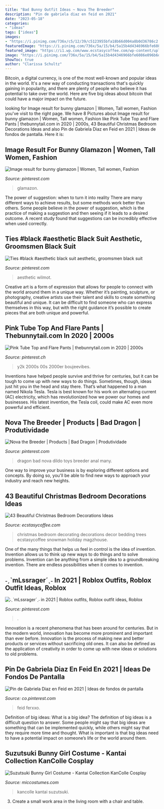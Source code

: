 ```yaml
---
title: "Bad Bunny Outfit Ideas ~ Nova The Breeder"
description: "Pin de gabriela diaz en feid en 2021"
date: "2023-05-18"
categories:
- "ideas"
tags: ["ideas"]
images:
- "https://i.pinimg.com/736x/c5/12/39/c5123955bfa18b66d004a8b0d36786c2.jpg"
featuredImage: "https://i.pinimg.com/736x/5a/15/b4/5a15b4d4346966bfe6086e096b6d87b8.jpg"
featured_image: "https://i1.wp.com/www.ecstasycoffee.com/wp-content/uploads/2016/11/Snowman-Christmas-Bedroom.jpg?resize=550%2C820"
image: "https://i.pinimg.com/736x/5a/15/b4/5a15b4d4346966bfe6086e096b6d87b8.jpg"
ShowToc: true
author: "Clarissa Schultz"
---
```



Bitcoin, a digital currency, is one of the most well-known and popular ideas in the world. It's a new way of conducting transactions that's quickly gaining in popularity, and there are plenty of people who believe it has potential to take over the world. Here are five big ideas about bitcoin that could have a major impact on the future.

	

		
looking for Image result for bunny glamazon | Women, Tall women, Fashion you've visit to the right page. We have 8 Pictures about Image result for bunny glamazon | Women, Tall women, Fashion like Pink Tube Top and Flare Pants | thebunnytail.com in 2020 | 2000s, 43 Beautiful Christmas Bedroom Decorations Ideas and also Pin de Gabriela Diaz en Feid en 2021 | Ideas de fondos de pantalla. Here it is:
		
    
## Image Result For Bunny Glamazon | Women, Tall Women, Fashion

<img loading=lazy src="https://i.pinimg.com/736x/5a/15/b4/5a15b4d4346966bfe6086e096b6d87b8.jpg" onerror="this.onerror=null;this.src='https://tse2.mm.bing.net/th?id=OIP.BrLodJr3G4Tnzdzr_oMHpgAAAA&amp;pid=15.1';" alt="Image result for bunny glamazon | Women, Tall women, Fashion">

_Source: pinterest.com_

>glamazon. 

	

The power of suggestion: when to turn it into reality
There are many different ways to achieve results, but some methods work better than others. Some people believe in the power of suggestion, which is the practice of making a suggestion and then seeing if it leads to a desired outcome. A recent study found that suggestions can be incredibly effective when used correctly.

    
## Ties #black #aesthetic Black Suit Aesthetic, Groomsmen Black Suit

<img loading=lazy src="https://i.pinimg.com/736x/c5/12/39/c5123955bfa18b66d004a8b0d36786c2.jpg" onerror="this.onerror=null;this.src='https://tse2.mm.bing.net/th?id=OIP.3pWhDD3aU8ox8xkZzJQf4QHaKW&amp;pid=15.1';" alt="Ties #black #aesthetic black suit aesthetic, groomsmen black suit">

_Source: pinterest.com_

>aesthetic wilmot. 

	

Creative art is a form of expression that allows for people to connect with the world around them in a unique way. Whether it’s painting, sculpture, or photography, creative artists use their talent and skills to create something beautiful and unique. It can be difficult to find someone who can express themselves in this way, but with the right guidance it’s possible to create pieces that are both unique and powerful.

    
## Pink Tube Top And Flare Pants | Thebunnytail.com In 2020 | 2000s

<img loading=lazy src="https://i.pinimg.com/736x/35/3a/4b/353a4bef065e8a06234093fe065c2dc5.jpg" onerror="this.onerror=null;this.src='https://tse3.mm.bing.net/th?id=OIP.G30pC3epRs0s2hwmzzHiLgHaKm&amp;pid=15.1';" alt="Pink Tube Top and Flare Pants | thebunnytail.com in 2020 | 2000s">

_Source: pinterest.ch_

>y2k 2000s 00s 2000er boujeevibes. 

	

Inventions have helped people survive and thrive for centuries, but it can be tough to come up with new ways to do things. Sometimes, though, ideas just hit you in the head and stay there. That’s what happened to a man named Nikola Tesla. Tesla is best known for his work on alternating current (AC) electricity, which has revolutionized how we power our homes and businesses. His latest invention, the Tesla coil, could make AC even more powerful and efficient.

    
## Nova The Breeder | Products | Bad Dragon | Produtividade

<img loading=lazy src="https://i.pinimg.com/736x/f5/ae/08/f5ae0832a427e1625c6c695d6924a071--dragon-toys-dark-side.jpg" onerror="this.onerror=null;this.src='https://tse4.mm.bing.net/th?id=OIP.lsfZZEAn7s7wYxNLSOs3iAHaKS&amp;pid=15.1';" alt="Nova the Breeder | Products | Bad Dragon | Produtividade">

_Source: pinterest.com_

>dragon bad nova dildo toys breeder anal many. 

	

One way to improve your business is by exploring different options and concepts. By doing so, you'll be able to find new ways to approach your industry and reach new heights.

    
## 43 Beautiful Christmas Bedroom Decorations Ideas

<img loading=lazy src="https://i1.wp.com/www.ecstasycoffee.com/wp-content/uploads/2016/11/Snowman-Christmas-Bedroom.jpg?resize=550%2C820" onerror="this.onerror=null;this.src='https://tse1.mm.bing.net/th?id=OIP.OrQut2em28P_i0_RxuDtHwHaLC&amp;pid=15.1';" alt="43 Beautiful Christmas Bedroom Decorations Ideas">

_Source: ecstasycoffee.com_

>christmas bedroom decorating decorations decor bedding trees ecstasycoffee snowman holiday magzhouse. 

	

One of the many things that helps us feel in control is the idea of invention. Invention allows us to think up new ways to do things and to solve problems. Invention can be anything from a simple idea to a groundbreaking invention. There are endless possibilities when it comes to invention. 

    
## ˗ˏˋmLssrager´ˎ˗ In 2021 | Roblox Outfits, Roblox Outfit Ideas, Roblox

<img loading=lazy src="https://i.pinimg.com/736x/85/51/66/85516613d7ebb87c05b0fdb96b24117f.jpg" onerror="this.onerror=null;this.src='https://tse4.mm.bing.net/th?id=OIP.fA5tpRy92BQu14tngS6nIwHaLH&amp;pid=15.1';" alt="˗ˏˋmLssrager´ˎ˗ in 2021 | Roblox outfits, Roblox outfit ideas, Roblox">

_Source: pinterest.com_

>. 

	

Innovation is a recent phenomena that has been around for centuries. But in the modern world, innovation has become more prominent and important than ever before. Innovation is the process of making new and better products or services without sacrificing old ones. It can also be defined as the application of creativity in order to come up with new ideas or solutions to old problems.

    
## Pin De Gabriela Diaz En Feid En 2021 | Ideas De Fondos De Pantalla

<img loading=lazy src="https://i.pinimg.com/736x/9b/0f/e0/9b0fe0002c8d7068e8da6e506f35cbc6.jpg" onerror="this.onerror=null;this.src='https://tse2.mm.bing.net/th?id=OIP.uNKzMfK9c3MPK_orZMYKrgHaPo&amp;pid=15.1';" alt="Pin de Gabriela Diaz en Feid en 2021 | Ideas de fondos de pantalla">

_Source: co.pinterest.com_

>feid ferxxo. 

	

Definition of big ideas: What is a big idea?
The definition of big ideas is a difficult question to answer. Some people might say that big ideas are something that can be implemented quickly, while others might say that they require more time and thought. What is important is that big ideas need to have a potential impact on someone’s life or the world around them.

    
## Suzutsuki Bunny Girl Costume - Kantai Collection KanColle Cosplay

<img loading=lazy src="https://www.miccostumes.com/images/path-products/image-CKC004ST.jpg/&amp;width=1200&amp;height=1200&amp;original=77s8AgZSGN6A&amp;a.jpg" onerror="this.onerror=null;this.src='https://tse2.mm.bing.net/th?id=OIP.Wyo7FfeTk5DdvsDjWp5YbwHaK3&amp;pid=15.1';" alt="Suzutsuki Bunny Girl Costume - Kantai Collection KanColle Cosplay">

_Source: miccostumes.com_

>kancolle kantai suzutsuki. 

	

3. Create a small work area in the living room with a chair and table. 

